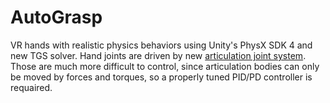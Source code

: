 # AutoGrasp
VR hands with realistic physics behaviors using Unity's PhysX SDK 4 and new TGS solver. Hand joints are driven by new [articulation joint system](https://docs.unity3d.com/2020.1/Documentation/ScriptReference/ArticulationBody.html).
Those are much more difficult to control, since articulation bodies can only be moved by forces and torques, so a properly tuned PID/PD controller is requaired.
